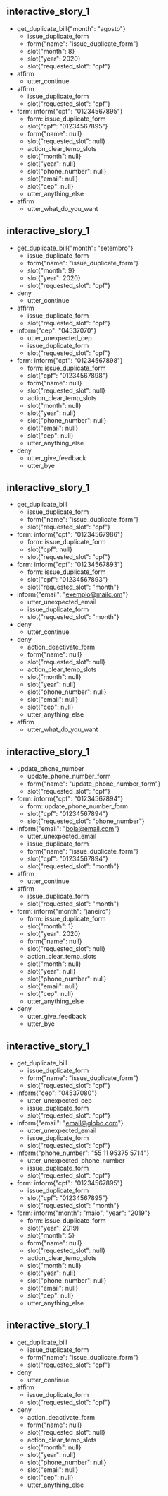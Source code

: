 
## interactive_story_1
* get_duplicate_bill{"month": "agosto"}
    - issue_duplicate_form
    - form{"name": "issue_duplicate_form"}
    - slot{"month": 8}
    - slot{"year": 2020}
    - slot{"requested_slot": "cpf"}
* affirm
    - utter_continue
* affirm
    - issue_duplicate_form
    - slot{"requested_slot": "cpf"}
* form: inform{"cpf": "01234567895"}
    - form: issue_duplicate_form
    - slot{"cpf": "01234567895"}
    - form{"name": null}
    - slot{"requested_slot": null}
    - action_clear_temp_slots
    - slot{"month": null}
    - slot{"year": null}
    - slot{"phone_number": null}
    - slot{"email": null}
    - slot{"cep": null}
    - utter_anything_else
* affirm
    - utter_what_do_you_want

## interactive_story_1
* get_duplicate_bill{"month": "setembro"}
    - issue_duplicate_form
    - form{"name": "issue_duplicate_form"}
    - slot{"month": 9}
    - slot{"year": 2020}
    - slot{"requested_slot": "cpf"}
* deny
    - utter_continue
* affirm
    - issue_duplicate_form
    - slot{"requested_slot": "cpf"}
* inform{"cep": "04537070"}
    - utter_unexpected_cep
    - issue_duplicate_form
    - slot{"requested_slot": "cpf"}
* form: inform{"cpf": "01234567898"}
    - form: issue_duplicate_form
    - slot{"cpf": "01234567898"}
    - form{"name": null}
    - slot{"requested_slot": null}
    - action_clear_temp_slots
    - slot{"month": null}
    - slot{"year": null}
    - slot{"phone_number": null}
    - slot{"email": null}
    - slot{"cep": null}
    - utter_anything_else
* deny
    - utter_give_feedback
    - utter_bye

## interactive_story_1
* get_duplicate_bill
    - issue_duplicate_form
    - form{"name": "issue_duplicate_form"}
    - slot{"requested_slot": "cpf"}
* form: inform{"cpf": "01234567986"}
    - form: issue_duplicate_form
    - slot{"cpf": null}
    - slot{"requested_slot": "cpf"}
* form: inform{"cpf": "01234567893"}
    - form: issue_duplicate_form
    - slot{"cpf": "01234567893"}
    - slot{"requested_slot": "month"}
* inform{"email": "exemplo@mailc.om"}
    - utter_unexpected_email
    - issue_duplicate_form
    - slot{"requested_slot": "month"}
* deny
    - utter_continue
* deny
    - action_deactivate_form
    - form{"name": null}
    - slot{"requested_slot": null}
    - action_clear_temp_slots
    - slot{"month": null}
    - slot{"year": null}
    - slot{"phone_number": null}
    - slot{"email": null}
    - slot{"cep": null}
    - utter_anything_else
* affirm
    - utter_what_do_you_want

## interactive_story_1
* update_phone_number
    - update_phone_number_form
    - form{"name": "update_phone_number_form"}
    - slot{"requested_slot": "cpf"}
* form: inform{"cpf": "01234567894"}
    - form: update_phone_number_form
    - slot{"cpf": "01234567894"}
    - slot{"requested_slot": "phone_number"}
* inform{"email": "bola@email.com"}
    - utter_unexpected_email
    - issue_duplicate_form
    - form{"name": "issue_duplicate_form"}
    - slot{"cpf": "01234567894"}
    - slot{"requested_slot": "month"}
* affirm
    - utter_continue
* affirm
    - issue_duplicate_form
    - slot{"requested_slot": "month"}
* form: inform{"month": "janeiro"}
    - form: issue_duplicate_form
    - slot{"month": 1}
    - slot{"year": 2020}
    - form{"name": null}
    - slot{"requested_slot": null}
    - action_clear_temp_slots
    - slot{"month": null}
    - slot{"year": null}
    - slot{"phone_number": null}
    - slot{"email": null}
    - slot{"cep": null}
    - utter_anything_else
* deny
    - utter_give_feedback
    - utter_bye

## interactive_story_1
* get_duplicate_bill
    - issue_duplicate_form
    - form{"name": "issue_duplicate_form"}
    - slot{"requested_slot": "cpf"}
* inform{"cep": "04537080"}
    - utter_unexpected_cep
    - issue_duplicate_form
    - slot{"requested_slot": "cpf"}
* inform{"email": "email@globo.com"}
    - utter_unexpected_email
    - issue_duplicate_form
    - slot{"requested_slot": "cpf"}
* inform{"phone_number": "55 11 95375 5714"}
    - utter_unexpected_phone_number
    - issue_duplicate_form
    - slot{"requested_slot": "cpf"}
* form: inform{"cpf": "01234567895"}
    - issue_duplicate_form
    - slot{"cpf": "01234567895"}
    - slot{"requested_slot": "month"}
* form: inform{"month": "maio", "year": "2019"}
    - form: issue_duplicate_form
    - slot{"year": 2019}
    - slot{"month": 5}
    - form{"name": null}
    - slot{"requested_slot": null}
    - action_clear_temp_slots
    - slot{"month": null}
    - slot{"year": null}
    - slot{"phone_number": null}
    - slot{"email": null}
    - slot{"cep": null}
    - utter_anything_else

## interactive_story_1
* get_duplicate_bill
    - issue_duplicate_form
    - form{"name": "issue_duplicate_form"}
    - slot{"requested_slot": "cpf"}
* deny
    - utter_continue
* affirm
    - issue_duplicate_form
    - slot{"requested_slot": "cpf"}
* deny
    - action_deactivate_form
    - form{"name": null}
    - slot{"requested_slot": null}
    - action_clear_temp_slots
    - slot{"month": null}
    - slot{"year": null}
    - slot{"phone_number": null}
    - slot{"email": null}
    - slot{"cep": null}
    - utter_anything_else